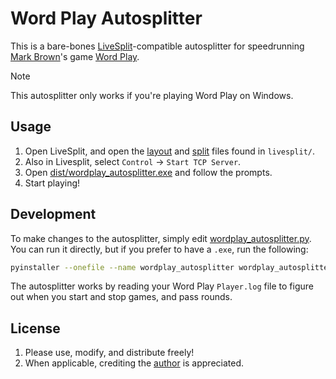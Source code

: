 # Word Play Autosplitter

This is a bare-bones [LiveSplit](https://livesplit.org/)-compatible autosplitter for speedrunning [Mark Brown](https://www.youtube.com/channel/UCqJ-Xo29CKyLTjn6z2XwYAw)'s game [Word Play](https://store.steampowered.com/app/3586660/Word_Play/).

> [!NOTE]
>
> This autosplitter only works if you're playing Word Play on Windows.

## Usage

1. Open LiveSplit, and open the [layout](livesplit/Layouts/layout_wordplay_easy.lsl) and [split](livesplit/Splits/splits_wordplay_easy.lss) files found in `livesplit/`.
2. Also in Livesplit, select `Control` -> `Start TCP Server`.
3. Open [dist/wordplay_autosplitter.exe](dist/wordplay_autosplitter.exe) and follow the prompts.
4. Start playing!

## Development

To make changes to the autosplitter, simply edit [wordplay_autosplitter.py](wordplay_autosplitter.py). You can run it directly, but if you prefer to have a `.exe`, run the following:

```sh
pyinstaller --onefile --name wordplay_autosplitter wordplay_autosplitter.py
```

The autosplitter works by reading your Word Play `Player.log` file to figure out when you start and stop games, and pass rounds.

## License

1. Please use, modify, and distribute freely!
2. When applicable, crediting the [author](https://github.com/plettj) is appreciated.

